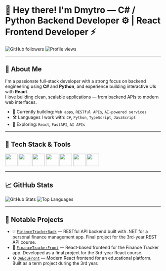 # 👋 Hey there! I'm Dmytro — C# / Python Backend Developer ⚙️ | React Frontend Developer ⚡

![GitHub followers](https://img.shields.io/github/followers/FantaSnow?label=Follow&style=social)
![Profile views](https://komarev.com/ghpvc/?username=FantaSnow&color=blue)

---

## 🧠 About Me

I'm a passionate full-stack developer with a strong focus on backend engineering using **C#** and **Python**, and experience building interactive UIs with **React**.  
I love building clean, scalable applications — from backend APIs to modern web interfaces.

- 🔭 Currently building: `Web apps`, `RESTful APIs`, `AI-powered services`
- 🛠️ Languages I work with: `C#`, `Python`, `TypeScript`, `JavaScript`
- 🌱 Exploring: `React`, `FastAPI`, `AI APIs`

---

## 🚀 Tech Stack & Tools

<p align="left">
  <img src="https://cdn.jsdelivr.net/gh/devicons/devicon/icons/csharp/csharp-original.svg" width="40" height="40" />
  <img src="https://cdn.jsdelivr.net/gh/devicons/devicon/icons/python/python-original.svg" width="40" height="40" />
  <img src="https://cdn.jsdelivr.net/gh/devicons/devicon/icons/react/react-original.svg" width="40" height="40" />
  <img src="https://cdn.jsdelivr.net/gh/devicons/devicon/icons/javascript/javascript-original.svg" width="40" height="40" />
  <img src="https://cdn.jsdelivr.net/gh/devicons/devicon/icons/typescript/typescript-original.svg" width="40" height="40" />
  <img src="https://cdn.jsdelivr.net/gh/devicons/devicon/icons/docker/docker-original.svg" width="40" height="40" />
  <img src="https://cdn.jsdelivr.net/gh/devicons/devicon/icons/git/git-original.svg" width="40" height="40" />
</p>

---

## 📈 GitHub Stats

![GitHub Stats](https://github-readme-stats.vercel.app/api?username=FantaSnow&show_icons=true&theme=tokyonight)
![Top Languages](https://github-readme-stats.vercel.app/api/top-langs/?username=FantaSnow&layout=compact&theme=tokyonight)

---

## 🔧 Notable Projects

- 💡 [`FinanceTrackerBack`](https://github.com/FantaSnow/FinanceTracker_RestApi) — RESTful API backend built with .NET for a personal finance management app. Final project for the 3rd-year REST API course.
- 🧠 [`FinanceTrackerFront`](https://github.com/FantaSnow/FinanceTrackerReact) — React-based frontend for the Finance Tracker app. Developed as a final project for the 3rd-year React course.
- ⚙️ [`OeEduFront`](https://github.com/FantaSnow/OaEduUa_React) — Modern React frontend for an educational platform. Built as a term project during the 3rd year.

